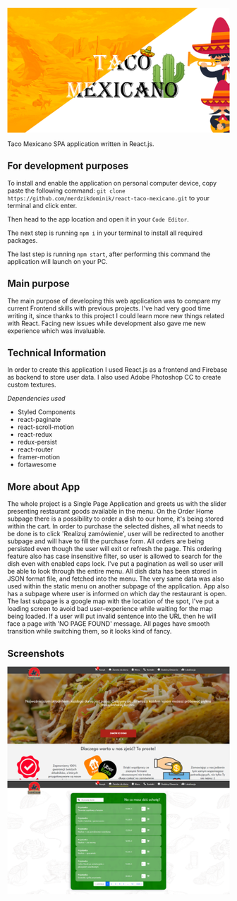 ![picture representing the restaurant Application Website](https://github.com/merdzikdominik/react-taco-mexicano/blob/main/src/assets/taco-background.jpg)

Taco Mexicano SPA application written in React.js.

## For development purposes

To install and enable the application on personal computer device, copy paste the following command: `git clone https://github.com/merdzikdominik/react-taco-mexicano.git`
to your terminal and click enter.

Then head to the app location and open it in your `Code Editor`.

The next step is running `npm i` in your terminal to install all required packages.

The last step is running `npm start`, after performing this command the application will launch on your PC.

## Main purpose

The main purpose of developing this web application was to compare my current Frontend skills with previous projects. I've had very good time writing it, since thanks to this project I could learn more new things related with React. Facing new issues while development also gave me new experience which was invaluable.

## Technical Information

In order to create this application I used React.js as a frontend and Firebase as backend to store user data. I also used Adobe Photoshop CC to create custom textures.

*Dependencies used*
- Styled Components
- react-paginate
- react-scroll-motion
- react-redux
- redux-persist
- react-router
- framer-motion
- fortawesome

## More about App

The whole project is a Single Page Application and greets us with the slider presenting restaurant goods available in the menu. On the Order Home subpage there is a possibility to order a dish to our home, it's being stored within the cart. In order to purchase the selected dishes, all what needs to be done is to click 'Realizuj zamówienie', user will be redirected to another subpage and will have to fill the purchase form. All orders are being persisted even though the user will exit or refresh the page. This ordering feature also has case insensitive filter, so user is allowed to search for the dish even with enabled caps lock. I've put a pagination as well so user will be able to look through the entire menu. All dish data has been stored in JSON format file, and fetched into the menu. The very same data was also used within the static menu on another subpage of the application. App also has a subpage where user is informed on which day the restaurant is open. The last subpage is a google map with the location of the spot, I've put a loading screen to avoid bad user-experience while waiting for the map being loaded. If a user will put invalid sentence into the URL then he will face a page with 'NO PAGE FOUND' message. All pages have smooth transition while switching them, so it looks kind of fancy.

## Screenshots

![picture representing the restaurant Application Website](https://github.com/merdzikdominik/react-taco-mexicano/blob/main/src/assets/welcomepage.png)
![picture representing the restaurant Application Website](https://github.com/merdzikdominik/react-taco-mexicano/blob/main/src/assets/orderhome.PNG)
